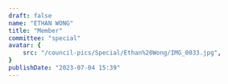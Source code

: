 ```yaml
---
draft: false
name: "ETHAN WONG"
title: "Member"
committee: "special"
avatar: {
    src: "/council-pics/Special/Ethan%20Wong/IMG_0033.jpg",
}
publishDate: "2023-07-04 15:39"
---
```

